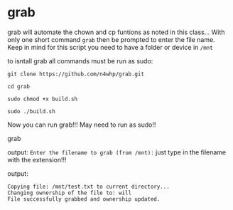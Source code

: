 # grab

grab will automate the chown and cp funtions as noted in this class... With only one short command ```grab``` then be prompted to enter the file name. Keep in mind for this script you need to have a folder or device in ```/mnt```


to isntall grab all commands must be run as sudo: 

```git clone https://github.com/n4whp/grab.git ```

```cd grab```

```sudo chmod +x build.sh```

```sudo ./build.sh```

Now you can run grab!!! May need to run as sudo!! 

grab 

output: ```Enter the filename to grab (from /mnt):``` just type in the filename with the extension!!! 

output: 

```
Copying file: /mnt/test.txt to current directory...
Changing ownership of the file to: will
File successfully grabbed and ownership updated.
```
